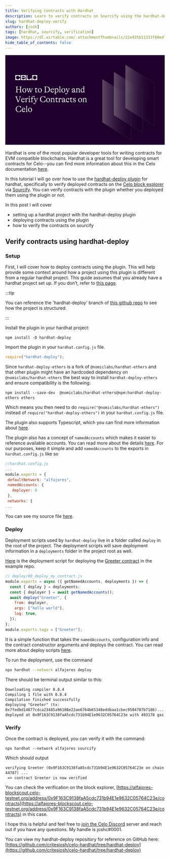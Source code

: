```yaml
---
title: Verifying Contracts with Hardhat
description: Learn to verify contracts on Sourcify using the hardhat-deploy plugin
slug: hardhat-deploy-verify
authors: [josh]
tags: [hardhat, sourcify, verification]
image: https://dl.airtable.com/.attachmentThumbnails/22e935b11333f80ed706c943717d0b49/24fbfa2e
hide_table_of_contents: false
---
```


![header](../../src/data-tutorials/showcase/intermediate/verifying-contracts-with-hardhat.png)

Hardhat is one of the most popular developer tools for writing contracts for EVM compatible blockchains. Hardhat is a great tool for developing smart contracts for Celo--you can find more information about this in the Celo documentation [here](/developer-resources/deploy-hardhat).

In this tutorial I will go over how to use the [hardhat-deploy plugin](https://github.com/wighawag/hardhat-deploy) for hardhat, specifically to verify deployed contracts on the [Celo block explorer](https://explorer.celo.org/) via [Sourcify](https://sourcify.dev/). You can verify contracts with the plugin whether you deployed them using the plugin or not.

In this post I will cover

- setting up a hardhat project with the hardhat-deploy plugin
- deploying contracts using the plugin
- how to verify the contracts on sourcify

<!--truncate-->

## Verify contracts using hardhat-deploy

### Setup

First, I will cover how to deploy contracts using the plugin. This will help provide some context around how a project using this plugin is different from a regular hardhat project. This guide assumes that you already have a hardhat project set up. If you don’t, refer to [this page](https://docs.celo.org/developer-resources/deploy-hardhat).

:::tip

You can reference the 'hardhat-deploy' branch of [this github repo](https://github.com/critesjosh/celo-hardhat/tree/hardhat-deploy) to see how the project is structured.

:::

Install the plugin in your hardhat project:

```shell
npm install -D hardhat-deploy
```

Import the plugin in your `hardhat.config.js` file.

```js
require("hardhat-deploy");
```

Since `hardhat-deploy-ethers` is a fork of `@nomiclabs/hardhat-ethers` and that other plugin might have an hardcoded dependency on `@nomiclabs/hardhat-ethers` the best way to install `hardhat-deploy-ethers` and ensure compatibility is the following:

```shell
npm install --save-dev  @nomiclabs/hardhat-ethers@npm:hardhat-deploy-ethers ethers
```

Which means you then need to do `require("@nomiclabs/hardhat-ethers")` instead of `require("hardhat-deploy-ethers")` in your `hardhat.config.js` file.

The plugin also supports Typescript, which you can find more information about [here](https://github.com/wighawag/hardhat-deploy#typescript-support).

The plugin also has a concept of `namedAccounts` which makes it easier to reference available accounts. You can read more about the details [here](https://github.com/wighawag/hardhat-deploy#1-namedaccounts-ability-to-name-addresses). For our purposes, keep it simple and add `namedAccounts` to the exports in `hardhat.config.js` like so

```js
//hardhat.config.js
...
module.exports = {
 defaultNetwork: "alfajores",
 namedAccounts: {
   deployer: 0
 },
 networks: {
...
```

You can see my source file [here](https://github.com/critesjosh/celo-hardhat/blob/085cf7bc304ec3b0924de1419fe32e37b57e7185/hardhat.config.js#L23).

### Deploy

Deployment scripts used by `hardhat-deploy` live in a folder called `deploy` in the root of the project. The deployment scripts will save deployment information in a `deployments` folder in the project root as well.

[Here](https://github.com/critesjosh/celo-hardhat/blob/hardhat-deploy/deploy/00-deploy.js) is the deployment script for deploying the [Greeter contract](https://github.com/critesjosh/celo-hardhat/blob/hardhat-deploy/contracts/Greeter.sol) in the example repo.

```js
// deploy/00_deploy_my_contract.js
module.exports = async ({ getNamedAccounts, deployments }) => {
  const { deploy } = deployments;
  const { deployer } = await getNamedAccounts();
  await deploy("Greeter", {
    from: deployer,
    args: ["hello world"],
    log: true,
  });
};
module.exports.tags = ["Greeter"];
```

It is a simple function that takes the `namedAccounts`, configuration info and the contract constructor arguments and deploys the contract. You can read more about deploy scripts [here](https://github.com/wighawag/hardhat-deploy#deploy-scripts).

To run the deployment, use the command

```bash
npx hardhat --network alfajores deploy
```

There should be terminal output similar to this:

```shell
Downloading compiler 0.8.4
Compiling 1 file with 0.8.4
Compilation finished successfully
deploying "Greeter" (tx: 0x7fedbd14877cdca23485a96108e22ae6764b65348eddbaa1cbec9504707b7186)...: deployed at 0x9F163C9138faA5cdc731b94E1e9632C05764C23e with 493178 gas
```

### Verify

Once the contract is deployed, you can verify it with the command:

```shell
npx hardhat --network alfajores sourcify
```

Which should output

```shell
verifying Greeter (0x9F163C9138faA5cdc731b94E1e9632C05764C23e on chain 44787) ...
 => contract Greeter is now verified
```

You can check the verification on the block explorer, [https://alfajores-blockscout.celo-testnet.org/address/0x9F163C9138faA5cdc731b94E1e9632C05764C23e/contracts](https://alfajores-blockscout.celo-testnet.org/address/0x9F163C9138faA5cdc731b94E1e9632C05764C23e/contracts) in this case.

I hope this is helpful and feel free to [join the Celo Discord](https://chat.celo.org) server and reach out if you have any questions. My handle is joshc#0001.

You can view my hardhat-deploy repository for reference on GitHub here: [https://github.com/critesjosh/celo-hardhat/tree/hardhat-deploy](https://github.com/critesjosh/celo-hardhat/tree/hardhat-deploy)
